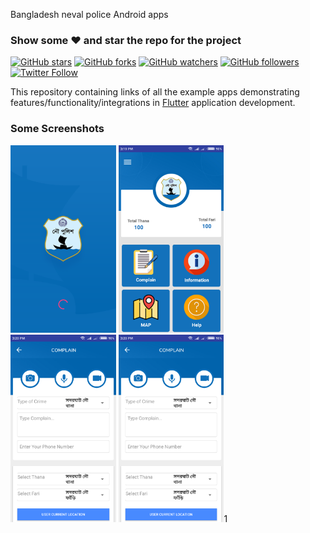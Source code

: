 Bangladesh neval police Android apps
### Show some :heart: and star the repo for the project
[![GitHub stars](https://github.com/mdsami/nevalpolice.svg?style=social&label=Star)](https://github.com/mdsami/nevalpolice) [![GitHub forks](https://github.com/mdsami/nevalpolice.svg?style=social&label=Fork)](https://github.com/mdsami/nevalpolice/fork) [![GitHub watchers](https://img.shields.io/github/watchers/mdsami/nevalpolice.svg?style=social&label=Watch)](https://github.com/mdsami/nevalpolice) [![GitHub followers](https://img.shields.io/github/followers/mdsami.svg?style=social&label=Follow)](https://github.com/mdsami/nevalpolice)  
[![Twitter Follow](https://img.shields.io/twitter/follow/mdsami5.svg?style=social)](https://twitter.com/mdsami5)

This repository containing links of all the example apps demonstrating features/functionality/integrations in [Flutter](https://flutter.io/) application development.

### Some Screenshots

<img src="image/demo1.png" height="300em" />
<img src="image/demo2.png" height="300em" />
<img src="image/demo3.png" height="300em" />
<img src="image/demo3.png" height="300em" />1
